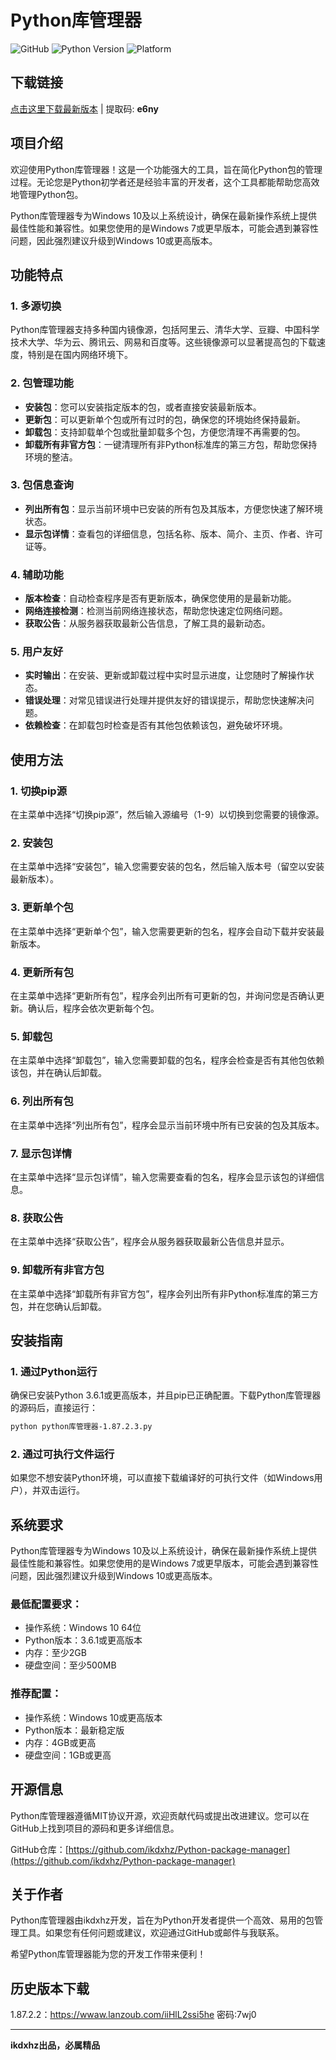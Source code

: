 # Python库管理器

![GitHub](https://img.shields.io/github/license/ikdxhz/Python-package-manager)
![Python Version](https://img.shields.io/badge/python-3.6.1%2B-blue)
![Platform](https://img.shields.io/badge/platform-Windows%2010%2B-blue)

## 下载链接

[点击这里下载最新版本](https://wwaw.lanzoub.com/icHkn2std76b) | 提取码: **e6ny**

## 项目介绍

欢迎使用Python库管理器！这是一个功能强大的工具，旨在简化Python包的管理过程。无论您是Python初学者还是经验丰富的开发者，这个工具都能帮助您高效地管理Python包。

Python库管理器专为Windows 10及以上系统设计，确保在最新操作系统上提供最佳性能和兼容性。如果您使用的是Windows 7或更早版本，可能会遇到兼容性问题，因此强烈建议升级到Windows 10或更高版本。

## 功能特点

### 1. **多源切换**

Python库管理器支持多种国内镜像源，包括阿里云、清华大学、豆瓣、中国科学技术大学、华为云、腾讯云、网易和百度等。这些镜像源可以显著提高包的下载速度，特别是在国内网络环境下。

### 2. **包管理功能**

- **安装包**：您可以安装指定版本的包，或者直接安装最新版本。
- **更新包**：可以更新单个包或所有过时的包，确保您的环境始终保持最新。
- **卸载包**：支持卸载单个包或批量卸载多个包，方便您清理不再需要的包。
- **卸载所有非官方包**：一键清理所有非Python标准库的第三方包，帮助您保持环境的整洁。

### 3. **包信息查询**

- **列出所有包**：显示当前环境中已安装的所有包及其版本，方便您快速了解环境状态。
- **显示包详情**：查看包的详细信息，包括名称、版本、简介、主页、作者、许可证等。

### 4. **辅助功能**

- **版本检查**：自动检查程序是否有更新版本，确保您使用的是最新功能。
- **网络连接检测**：检测当前网络连接状态，帮助您快速定位网络问题。
- **获取公告**：从服务器获取最新公告信息，了解工具的最新动态。

### 5. **用户友好**

- **实时输出**：在安装、更新或卸载过程中实时显示进度，让您随时了解操作状态。
- **错误处理**：对常见错误进行处理并提供友好的错误提示，帮助您快速解决问题。
- **依赖检查**：在卸载包时检查是否有其他包依赖该包，避免破坏环境。

## 使用方法

### 1. **切换pip源**

在主菜单中选择“切换pip源”，然后输入源编号（1-9）以切换到您需要的镜像源。

### 2. **安装包**

在主菜单中选择“安装包”，输入您需要安装的包名，然后输入版本号（留空以安装最新版本）。

### 3. **更新单个包**

在主菜单中选择“更新单个包”，输入您需要更新的包名，程序会自动下载并安装最新版本。

### 4. **更新所有包**

在主菜单中选择“更新所有包”，程序会列出所有可更新的包，并询问您是否确认更新。确认后，程序会依次更新每个包。

### 5. **卸载包**

在主菜单中选择“卸载包”，输入您需要卸载的包名，程序会检查是否有其他包依赖该包，并在确认后卸载。

### 6. **列出所有包**

在主菜单中选择“列出所有包”，程序会显示当前环境中所有已安装的包及其版本。

### 7. **显示包详情**

在主菜单中选择“显示包详情”，输入您需要查看的包名，程序会显示该包的详细信息。

### 8. **获取公告**

在主菜单中选择“获取公告”，程序会从服务器获取最新公告信息并显示。

### 9. **卸载所有非官方包**

在主菜单中选择“卸载所有非官方包”，程序会列出所有非Python标准库的第三方包，并在您确认后卸载。

## 安装指南

### 1. **通过Python运行**

确保已安装Python 3.6.1或更高版本，并且pip已正确配置。下载Python库管理器的源码后，直接运行：

```bash
python python库管理器-1.87.2.3.py
```

### 2. **通过可执行文件运行**

如果您不想安装Python环境，可以直接下载编译好的可执行文件（如Windows用户），并双击运行。

## 系统要求

Python库管理器专为Windows 10及以上系统设计，确保在最新操作系统上提供最佳性能和兼容性。如果您使用的是Windows 7或更早版本，可能会遇到兼容性问题，因此强烈建议升级到Windows 10或更高版本。

### 最低配置要求：

- 操作系统：Windows 10 64位
- Python版本：3.6.1或更高版本
- 内存：至少2GB
- 硬盘空间：至少500MB

### 推荐配置：

- 操作系统：Windows 10或更高版本
- Python版本：最新稳定版
- 内存：4GB或更高
- 硬盘空间：1GB或更高

## 开源信息

Python库管理器遵循MIT协议开源，欢迎贡献代码或提出改进建议。您可以在GitHub上找到项目的源码和更多详细信息。

GitHub仓库：[https://github.com/ikdxhz/Python-package-manager](https://github.com/ikdxhz/Python-package-manager)

## 关于作者

Python库管理器由ikdxhz开发，旨在为Python开发者提供一个高效、易用的包管理工具。如果您有任何问题或建议，欢迎通过GitHub或邮件与我联系。

希望Python库管理器能为您的开发工作带来便利！

## 历史版本下载
1.87.2.2：https://wwaw.lanzoub.com/iiHlL2ssi5he 密码:7wj0

---

**ikdxhz出品，必属精品**
